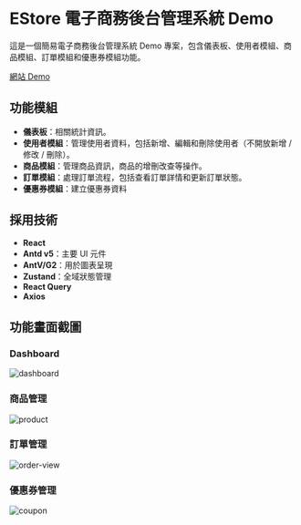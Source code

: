 # EStore 電子商務後台管理系統 Demo

這是一個簡易電子商務後台管理系統 Demo 專案，包含儀表板、使用者模組、商品模組、訂單模組和優惠券模組功能。

[網站 Demo](https://zealous-stone-0f4384600.4.azurestaticapps.net/)

## 功能模組

- **儀表板**：相關統計資訊。
- **使用者模組**：管理使用者資料，包括新增、編輯和刪除使用者（不開放新增 / 修改 / 刪除）。
- **商品模組**：管理商品資訊，商品的增刪改查等操作。
- **訂單模組**：處理訂單流程，包括查看訂單詳情和更新訂單狀態。
- **優惠券模組**：建立優惠券資料

## 採用技術

- **React**
- **Antd v5**：主要 UI 元件
- **AntV/G2**：用於圖表呈現
- **Zustand**：全域狀態管理
- **React Query**
- **Axios**

## 功能畫面截圖

### Dashboard
![dashboard](https://github.com/ChengYiWu/estore-demo-web/assets/6907883/14d040a8-a490-43e1-b5da-a1ce39f81c3e)

### 商品管理
![product](https://github.com/ChengYiWu/estore-demo-web/assets/6907883/8c8ce432-c252-4369-858e-2c1e23492292)

### 訂單管理
![order-view](https://github.com/ChengYiWu/estore-demo-web/assets/6907883/cddcd907-2624-4151-b63e-f1119838f65b)

### 優惠券管理
![coupon](https://github.com/ChengYiWu/estore-demo-web/assets/6907883/f5277ed7-2751-44ff-a133-8234a0ccff3d)




